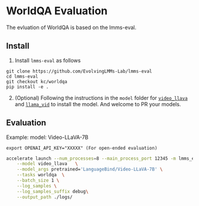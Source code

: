 # WorldQA Evaluation

The evluation of WorldQA is based on the lmms-eval.

## Install
1. Install `lmms-eval` as follows
```
git clone https://github.com/EvolvingLMMs-Lab/lmms-eval
cd lmms-eval
git checkout kc/worldqa
pip install -e .
```

2. (Optional) Following the instructions in the `model` folder for [`video_llava`](https://github.com/EvolvingLMMs-Lab/lmms-eval/blob/kc/worldqa/lmms_eval/models/video_llava.py) and [`llama_vid`](https://github.com/EvolvingLMMs-Lab/lmms-eval/blob/kc/worldqa/lmms_eval/models/llama_vid.py) to install the model. And welcome to PR your models.

## Evaluation
Example:
model:  Video-LLaVA-7B
```
export OPENAI_API_KEY="XXXXX" (For open-ended evaluation)
```

```bash
accelerate launch --num_processes=8 --main_process_port 12345 -m lmms_eval \
    --model video_llava   \
    --model_args pretrained='LanguageBind/Video-LLaVA-7B' \
    --tasks worldqa  \
    --batch_size 1 \
    --log_samples \
    --log_samples_suffix debug\
    --output_path ./logs/
```
